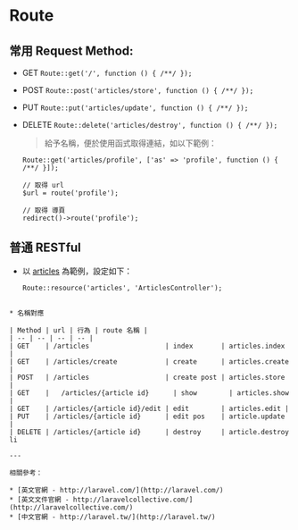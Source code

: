 # Route

## 常用 Request Method:
* GET `Route::get('/', function () { /**/ });`
* POST `Route::post('articles/store', function () { /**/ });`
* PUT `Route::put('articles/update', function () { /**/ });`
* DELETE `Route::delete('articles/destroy', function () { /**/ });`

	> 給予名稱，便於使用函式取得連結，如以下範例：

	```
	Route::get('articles/profile', ['as' => 'profile', function () { /**/ }]);

	// 取得 url
	$url = route('profile');
	
	// 取得 導頁
	redirect()->route('profile');
	```

## 普通 RESTful
* 以 [articles](mds/laraval/crud.md) 為範例，設定如下：

	```
	Route::resource('articles', 'ArticlesController');
```

* 名稱對應

| Method | url | 行為 | route 名稱 |
| -- | -- | -- | -- |
| GET    | /articles                   | index       | articles.index |
| GET    | /articles/create            | create      | articles.create |
| POST   | /articles                   | create post | articles.store |
| GET    |	 /articles/{article id}      | show        | articles.show |
| GET    | /articles/{article id}/edit | edit        | articles.edit |
| PUT    | /articles/{article id}      | edit pos    | article.update |
| DELETE | /articles/{article id}      | destroy     | article.destroy li

---

相關參考：

* [英文官網 - http://laravel.com/](http://laravel.com/)
* [英文文件官網 - http://laravelcollective.com/](http://laravelcollective.com/)
* [中文官網 - http://laravel.tw/](http://laravel.tw/)
	